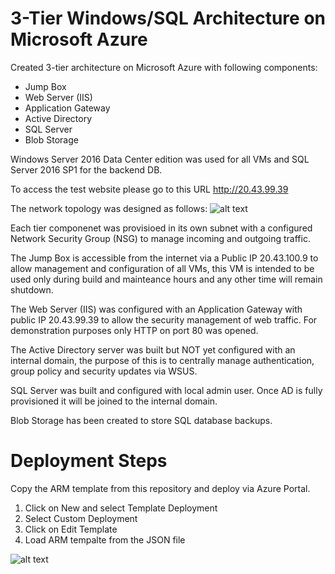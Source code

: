 # 3-Tier Windows/SQL Architecture on Microsoft Azure  
Created 3-tier architecture on Microsoft Azure with following components:
- Jump Box
- Web Server (IIS)
- Application Gateway
- Active Directory
- SQL Server
- Blob Storage 

Windows Server 2016 Data Center edition was used for all VMs and SQL Server 2016 SP1 for the backend DB.

To access the test website please go to this URL http://20.43.99.39

The network topology was designed as follows:
![alt text](https://github.com/amirzade/test-repository/blob/master/topology.svg)

Each tier componenet was provisioed in its own subnet with a configured Network Security Group (NSG) to manage incoming and outgoing traffic.

The Jump Box is accessible from the internet via a Public IP 20.43.100.9 to allow management and configuration of all VMs, this VM is intended to be used only during build and mainteance hours and any other time will remain shutdown.

The Web Server (IIS) was configured with an Application Gateway with public IP 20.43.99.39 to allow the security management of web traffic. For demonstration purposes only HTTP on port 80 was opened.

The Active Directory server was built but NOT yet configured with an internal domain, the purpose of this is to centrally manage authentication, group policy and security updates via WSUS.

SQL Server was built and configured with local admin user. Once AD is fully provisioned it will be joined to the internal domain.

Blob Storage has been created to store SQL database backups.

# Deployment Steps
Copy the ARM template from this repository and deploy via Azure Portal.
1. Click on New and select Template Deployment
2. Select Custom Deployment
3. Click on Edit Template
4. Load ARM tempalte from the JSON file

![alt text](https://github.com/amirzade/test-repository/blob/master/deploy_template.png)
